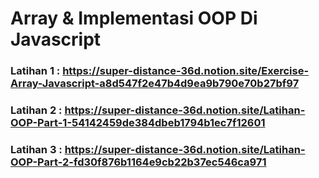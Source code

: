 # Array & Implementasi OOP Di Javascript

### Latihan 1 : https://super-distance-36d.notion.site/Exercise-Array-Javascript-a8d547f2e47b4d9ea9b790e70b27bf97
### Latihan 2 : https://super-distance-36d.notion.site/Latihan-OOP-Part-1-54142459de384dbeb1794b1ec7f12601
### Latihan 3 : https://super-distance-36d.notion.site/Latihan-OOP-Part-2-fd30f876b1164e9cb22b37ec546ca971
